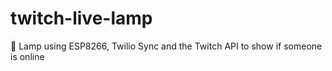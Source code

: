 # twitch-live-lamp
🚨 Lamp using ESP8266, Twilio Sync and the Twitch API to show if someone is online
